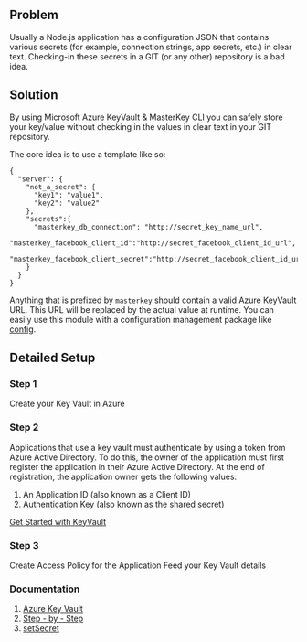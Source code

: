 ## Problem
Usually a Node.js application has a configuration JSON that contains various 
secrets (for example, connection strings, app secrets, etc.) in clear text. 
Checking-in these secrets in a GIT (or any other) repository is a bad idea.

## Solution
By using Microsoft Azure KeyVault & MasterKey CLI you can safely store your 
key/value without checking in the values in clear text in your GIT repository. 

The core idea is to use a template like so:

```
{
  "server": {
    "not_a_secret": {
      "key1": "value1",
      "key2": "value2"
    },
    "secrets":{
      "masterkey_db_connection": "http://secret_key_name_url",
      "masterkey_facebook_client_id":"http://secret_facebook_client_id_url",
      "masterkey_facebook_client_secret":"http://secret_facebook_client_id_url"
    }
  }
}
```

Anything that is prefixed by `masterkey` should contain a valid Azure KeyVault URL. 
This URL will be replaced by the actual value at runtime. You can easily use this module 
with a configuration management package like [config](https://www.npmjs.com/package/config).

## Detailed Setup

### Step 1
Create your Key Vault in Azure

### Step 2
Applications that use a key vault must authenticate by using a token from 
Azure Active Directory. To do this, the owner of the application must first 
register the application in their Azure Active Directory. At the end of registration, 
the application owner gets the following values:

1. An Application ID (also known as a Client ID)
2. Authentication Key (also known as the shared secret) 

[Get Started with KeyVault](https://docs.microsoft.com/en-us/azure/key-vault/key-vault-get-started)

### Step 3
Create Access Policy for the Application
Feed your Key Vault details

### Documentation
1. [Azure Key Vault](https://azure.microsoft.com/en-in/services/key-vault/)  
2. [Step - by - Step](https://blogs.technet.microsoft.com/kv/2015/06/02/azure-key-vault-step-by-step/)  
3. [setSecret](http://azure.github.io/azure-sdk-for-node/azure-keyvault/latest/KeyVaultClient.html#setSecret)  

